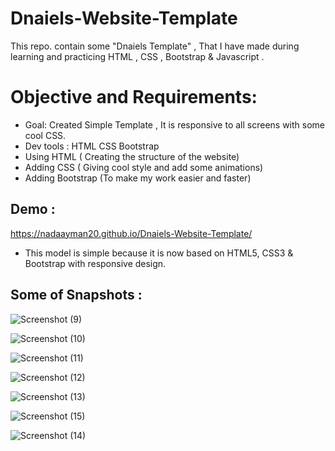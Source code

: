 # Dnaiels-Website-Template

This repo. contain some "Dnaiels Template" , That I have made during learning and practicing HTML , CSS , Bootstrap & Javascript .

# Objective and Requirements:
* Goal: Created Simple Template , It is responsive to all screens with some cool CSS.
* Dev tools : HTML CSS Bootstrap
* Using HTML ( Creating the structure of the website)
* Adding CSS ( Giving cool style and add some animations)
* Adding Bootstrap (To make my work easier and faster)

## Demo :

 https://nadaayman20.github.io/Dnaiels-Website-Template/
 
 * This model is simple because it is now based on HTML5, CSS3 & Bootstrap with responsive design.
 
 ## Some of Snapshots :
 
 ![Screenshot (9)](https://user-images.githubusercontent.com/76060283/215343743-e6de76ec-390e-44b4-ad8c-88e18eb8fdb6.png)
 
 ![Screenshot (10)](https://user-images.githubusercontent.com/76060283/215343833-4cc3ea02-5f38-4279-8c14-81787cdd63e2.png)
 
 ![Screenshot (11)](https://user-images.githubusercontent.com/76060283/215343997-1a477231-feab-4b51-9317-fa6f46307c79.png)
 
 ![Screenshot (12)](https://user-images.githubusercontent.com/76060283/215344012-afe75eac-591d-4c1a-a259-ab7f5e739530.png)
 
 ![Screenshot (13)](https://user-images.githubusercontent.com/76060283/215344030-2b727f4e-0e41-45f7-947d-69e8170c0a64.png)
 
 ![Screenshot (15)](https://user-images.githubusercontent.com/76060283/215344040-35d6bb64-5267-45ba-a0b6-06386f188ccf.png)
 
 ![Screenshot (14)](https://user-images.githubusercontent.com/76060283/215344051-bc5ab47e-7f96-4b3a-b21c-abdfe00f5abe.png)


